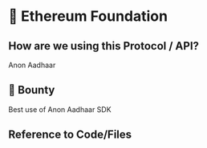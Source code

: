 # :see_no_evil: Ethereum Foundation

## How are we using this Protocol / API?
Anon Aadhaar

## :money_with_wings: Bounty 
Best use of Anon Aadhaar SDK 

## Reference to Code/Files
